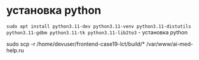 # установка python
`sudo apt install python3.11-dev python3.11-venv python3.11-distutils python3.11-gdbm python3.11-tk python3.11-lib2to3` - установка python


sudo scp -r /home/devuser/frontend-case19-lct/build/* /var/www/ai-med-help.ru

